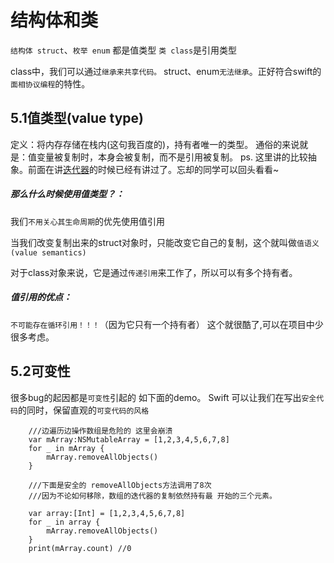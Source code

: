# 结构体和类
```结构体 struct```、```枚举 enum``` 都是值类型
```类 class```是引用类型

class中，我们可以通过```继承来共享代码。```
struct、enum```无法继承```。正好符合swift的```面相协议编程```的特性。


##  5.1值类型(value type)
定义：将内存存储在栈内(这句我百度的)，持有者唯一的类型。
通俗的来说就是：值变量被复制时，本身会被复制，而不是引用被复制。
ps. 这里讲的比较抽象。前面在讲[迭代器](https://github.com/Liaoworking/Advanced-Swift/blob/master/%E7%AC%AC%E4%B8%89%E7%AB%A0%EF%BC%9A%E9%9B%86%E5%90%88%E7%B1%BB%E5%9E%8B%E5%8D%8F%E8%AE%AE/3.1%20%E5%BA%8F%E5%88%97.md#%E8%BF%AD%E4%BB%A3%E5%99%A8%E5%92%8C%E5%80%BC%E8%AF%AD%E4%B9%89)的时候已经有讲过了。忘却的同学可以回头看看~

##### 那么什么时候使用值类型？：

我们```不用关心其生命周期```的优先使用值引用

当我们改变复制出来的struct对象时，只能改变它自己的复制，这个就叫做```值语义 (value semantics)``` 

对于class对象来说，它是通过```传递引用```来工作了，所以可以有多个持有者。

##### 值引用的优点：

```不可能存在循环引用！！！```（因为它只有一个持有者） 这个就很酷了,可以在项目中少很多考虑。

## 5.2可变性
很多bug的起因都是```可变性```引起的 如下面的demo。
Swift 可以让我们在写出```安全代码```的同时，保留直观的```可变代码的⻛格```
        
        ///边遍历边操作数组是危险的 这里会崩溃
        var mArray:NSMutableArray = [1,2,3,4,5,6,7,8]
        for _ in mArray {
            mArray.removeAllObjects()
        }
        
        ///下面是安全的 removeAllObjects方法调用了8次
        ///因为不论如何移除，数组的迭代器的复制依然持有最 开始的三个元素。

        var array:[Int] = [1,2,3,4,5,6,7,8]
        for _ in array {
            mArray.removeAllObjects()
        }
        print(mArray.count) //0


